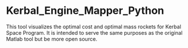 # Kerbal_Engine_Mapper_Python
This tool visualizes the optimal cost and optimal mass rockets for Kerbal Space Program. It is intended to serve the same purposes as the original Matlab tool but be more open source.
